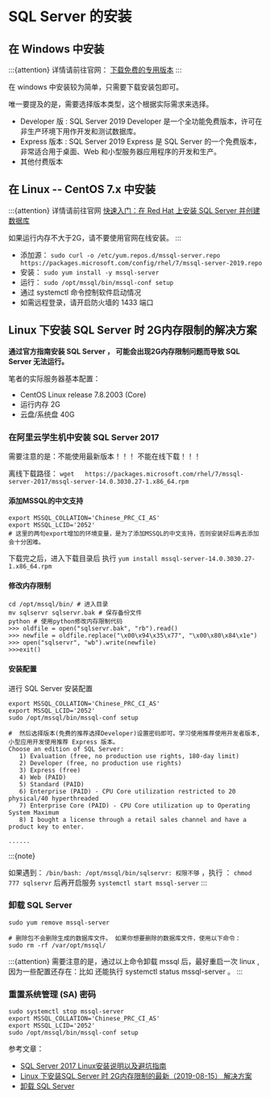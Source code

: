 # SQL Server 的安装

## 在 Windows 中安装

:::{attention}
详情请前往官网： [下载免费的专用版本](https://www.microsoft.com/zh-cn/sql-server/sql-server-downloads#)
:::

在 windows 中安装较为简单，只需要下载安装包即可。

唯一要提及的是，需要选择版本类型，这个根据实际需求来选择。

- Developer 版 : SQL Server 2019 Developer 是一个全功能免费版本，许可在非生产环境下用作开发和测试数据库。
- Express 版本 : SQL Server 2019 Express 是 SQL Server 的一个免费版本，非常适合用于桌面、Web 和小型服务器应用程序的开发和生产。
- 其他付费版本

## 在 Linux -- CentOS 7.x 中安装

:::{attention}
详情请前往官网 [快速入门：在 Red Hat 上安装 SQL Server 并创建数据库](https://docs.microsoft.com/zh-cn/sql/linux/quickstart-install-connect-red-hat?view=sql-server-ver15)

如果运行内存不大于2G，请不要使用官网在线安装。
:::

- 添加源： `sudo curl -o /etc/yum.repos.d/mssql-server.repo https://packages.microsoft.com/config/rhel/7/mssql-server-2019.repo`
- 安装： `sudo yum install -y mssql-server`
- 运行： `sudo /opt/mssql/bin/mssql-conf setup`
- 通过 systemctl 命令控制软件启动情况
- 如需远程登录，请开启防火墙的 1433 端口

## Linux 下安装 SQL Server 时 2G内存限制的解决方案

**通过官方指南安装 SQL Server ， 可能会出现2G内存限制问题而导致 SQL Server 无法运行。**

笔者的实际服务器基本配置：

- CentOS Linux release 7.8.2003 (Core)
- 运行内存 2G
- 云盘/系统盘 40G

### 在阿里云学生机中安装 SQL Server 2017

需要注意的是：不能使用最新版本！！！  不能在线下载！！！

离线下载路径： `wget   https://packages.microsoft.com/rhel/7/mssql-server-2017/mssql-server-14.0.3030.27-1.x86_64.rpm`

#### 添加MSSQL的中文支持

```shell
export MSSQL_COLLATION='Chinese_PRC_CI_AS'
export MSSQL_LCID='2052'
# 这里的两句export增加的环境变量，是为了添加MSSQL的中文支持，否则安装好后再去添加会十分困难。
```

下载完之后，进入下载目录后 执行 `yum install mssql-server-14.0.3030.27-1.x86_64.rpm`

#### 修改内存限制

```shell
cd /opt/mssql/bin/ # 进入目录
mv sqlservr sqlservr.bak # 保存备份文件
python # 使用python修改内存限制代码
>>> oldfile = open("sqlservr.bak", "rb").read()
>>> newfile = oldfile.replace("\x00\x94\x35\x77", "\x00\x80\x84\x1e")
>>> open("sqlservr", "wb").write(newfile)
>>>exit()
```

#### 安装配置

进行 SQL Server 安装配置

```shell
export MSSQL_COLLATION='Chinese_PRC_CI_AS'
export MSSQL_LCID='2052'
sudo /opt/mssql/bin/mssql-conf setup

#  然后选择版本(免费的推荐选择Developer)设置密码即可。学习使用推荐使用开发者版本,小型应用开发使用推荐 Express 版本。
Choose an edition of SQL Server:
   1) Evaluation (free, no production use rights, 180-day limit)
   2) Developer (free, no production use rights)
   3) Express (free)
   4) Web (PAID)
   5) Standard (PAID)
   6) Enterprise (PAID) - CPU Core utilization restricted to 20 physical/40 hyperthreaded
   7) Enterprise Core (PAID) - CPU Core utilization up to Operating System Maximum
   8) I bought a license through a retail sales channel and have a product key to enter.

......
```

:::{note}

如果遇到： `/bin/bash: /opt/mssql/bin/sqlservr: 权限不够` ，执行 ： `chmod 777 sqlservr` 后再开启服务 `systemctl start mssql-server`
:::

### 卸载 SQL Server

```shell
sudo yum remove mssql-server

# 删除包不会删除生成的数据库文件。 如果你想要删除的数据库文件，使用以下命令：
sudo rm -rf /var/opt/mssql/
```

:::{attention}
需要注意的是，通过以上命令卸载 mssql 后，最好重启一次 linux , 因为一些配置还存在：比如 还能执行 systemctl status mssql-server 。
:::

### 重置系统管理 (SA) 密码

```shell
sudo systemctl stop mssql-server
export MSSQL_COLLATION='Chinese_PRC_CI_AS'
export MSSQL_LCID='2052'
sudo /opt/mssql/bin/mssql-conf setup
```
 
参考文章：

- [SQL Server 2017 Linux安装说明以及避坑指南](https://www.jianshu.com/p/6acb714e37be)
- [Linux 下安装SQL Server 时 2G内存限制的最新（2019-08-15） 解决方案](https://www.cnblogs.com/xtdhb/p/11357702.html)
- [卸载 SQL Server](https://blog.csdn.net/cangyuemis/article/details/92830712)
